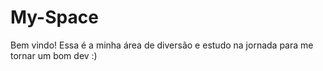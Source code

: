 # My-Space
Bem vindo!
Essa é a minha área de diversão e estudo na jornada para me tornar um bom dev :)
